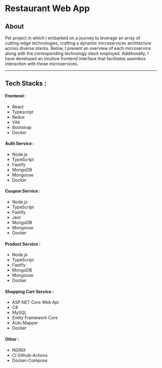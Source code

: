 # Restaurant Web App

<h2>About</h2>
<p>Pet project in which I embarked on a journey to leverage an array of cutting-edge technologies, crafting a dynamic microservices architecture across diverse stacks. Below, I present an overview of each microservice along with the corresponding technology stack employed. Additionally, I have developed an intuitive frontend interface that facilitates seamless interaction with these microservices.</p>

<hr>

<h2>Tech Stacks :</h2>

<h4>Frontend :</h4>
<ul>
    <li>React</li>
    <li>Typescript</li>
    <li>Redux</li>
    <li>Vite</li>   
    <li>Bootstrap</li>
    <li>Docker</li>
</ul>

<h4>Auth Service :</h4>
<ul>
    <li>Node.js</li>
    <li>TypeScript</li>
    <li>Fastify</li>
    <li>MongoDB</li>
    <li>Mongoose</li>
    <li>Docker</li>
</ul>

<h4>Coupon Service :</h4>
<ul>
    <li>Node.js</li>
    <li>TypeScript</li>
    <li>Fastify</li>
    <li>Jest</li>
    <li>MongoDB</li>
    <li>Mongoose</li>
    <li>Docker</li>
</ul>

<h4>Product Service :</h4>
<ul>
    <li>Node.js</li>
    <li>TypeScript</li>
    <li>Fastify</li>
    <li>MongoDB</li>
    <li>Mongoose</li>
    <li>Docker</li>
</ul>

<h4>Shopping Cart Service :</h4>
<ul>
    <li>ASP.NET Core Web Api</li>
    <li>C#</li>
    <li>MySQL</li>
    <li>Entity Framework Core</li>
    <li>Auto Mapper</li>
    <li>Docker</li>
</ul>

<h4>Other :</h4>
<ul>
    <li>NGINX</li>
    <li>CI Github-Actions</li>
    <li>Docker-Compose</li>
</ul>
